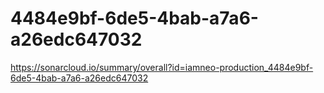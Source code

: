 # 4484e9bf-6de5-4bab-a7a6-a26edc647032
https://sonarcloud.io/summary/overall?id=iamneo-production_4484e9bf-6de5-4bab-a7a6-a26edc647032
